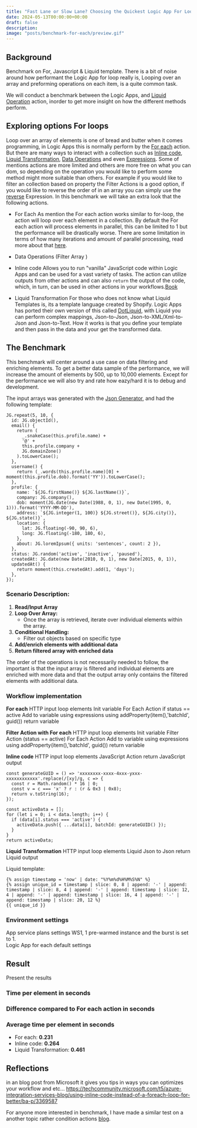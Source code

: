 ```yaml
---
title: "Fast Lane or Slow Lane? Choosing the Quickest Logic App For Loop!🏎️"
date: 2024-05-13T00:00:00+00:00
draft: false
description: 
image: "posts/benchmark-for-each/preview.gif"
---
```


## Background
Benchmark on For, Javascript & Liquid template.
There is a bit of noise around how performant the Logic App for loop really is, 
Looping over an array and preforming operations on each item, is a quite common task.

We will conduct a benchmark between the Logic Apps, and [Liquid Operation](https://learn.microsoft.com/en-us/azure/logic-apps/logic-apps-enterprise-integration-liquid-transform?tabs=consumption) action, inorder to get more insight on how the different methods perform.

## Exploring options For loops
Loop over an array of elements is one of bread and butter when it comes programming, in Logic Apps this is normally perform by the [For each](https://learn.microsoft.com/en-us/azure/logic-apps/logic-apps-control-flow-loops?tabs=consumption#foreach-loop) action. But there are many ways to interact with a collection such as [Inline code](https://learn.microsoft.com/en-us/azure/logic-apps/logic-apps-add-run-inline-code?tabs=consumption), [Liquid Transformation](https://learn.microsoft.com/en-us/azure/logic-apps/logic-apps-enterprise-integration-liquid-transform?tabs=consumption), [Data Operations](https://learn.microsoft.com/en-us/azure/logic-apps/logic-apps-perform-data-operations?tabs=consumption) and even [Expressions](https://learn.microsoft.com/en-us/azure/logic-apps/workflow-definition-language-functions-reference). Some of mentions actions are more limited and others are more free on what you can dom, so depending on the operation you would like to perform some method might more suitable than others. 
For example if you would like to filter an collection based on property the Filter Actions is a good option, if you would like to reverse the order of in an array you can simply use the [reverse](https://learn.microsoft.com/en-us/azure/logic-apps/workflow-definition-language-functions-reference#reverse) Expression. 
In this benchmark we will take an extra look that the following actions.

- For Each
As mention the For each action works similar to for-loop, the action will loop over each element in a collection. By default the For each action will process elements in parallel, this can be limited to 1 but the performance will be drastically worse. There are some limitation in terms of how many iterations and amount of parallel processing, read more about that [here]().

- Data Operations (Filter Array )

- Inline code
Allows you to run "vanilla" JavaScript code within Logic Apps and can be used for a vast variety of tasks. The action can utilize outputs from other actions and can also `return` the output of the code, which, in turn, can be used in other actions in your workflows.[Book](https://www.antonbjorkman.com/posts/benchmark-condition/#inline-code-action)

- Liquid Transformation
For those who does not know what Liquid Templates is, its a template language created by Shopify. Logic Apps has ported their own version of this called [DotLiquid](), with Liquid you can perform complex mappings, Json-to-Json, Json-to-XML/Xml-to-Json and Json-to-Text. How it works is that you define your template and then pass in the data and your get the transformed data.

## The Benchmark
This benchmark will center around a use case on data filtering and enriching elements. To get a better data sample of the performance, we will increase the amount of elements by 500, up to 10,000 elements. Except for the performance we will also try and rate how eazy/hard it is to debug and development.

The input arrays was generated with the <a href="https://json-generator.com/" target="_blank" rel="noopener noreferrer">Json Generator</a>, and had the following template:
```
JG.repeat(5, 10, {
  id: JG.objectId(),
  email() {
    return (
      _.snakeCase(this.profile.name) +
      '@' +
      this.profile.company +
      JG.domainZone()
    ).toLowerCase();
  },
  username() {
    return (_.words(this.profile.name)[0] + moment(this.profile.dob).format('YY')).toLowerCase();
  },
  profile: {
    name: `${JG.firstName()} ${JG.lastName()}`,
    company: JG.company(),
    dob: moment(JG.date(new Date(1988, 0, 1), new Date(1995, 0, 1))).format('YYYY-MM-DD'),
    address: `${JG.integer(1, 100)} ${JG.street()}, ${JG.city()}, ${JG.state()}`,
    location: {
      lat: JG.floating(-90, 90, 6),
      long: JG.floating(-180, 180, 6),
    },
    about: JG.loremIpsum({ units: 'sentences', count: 2 }),
  },
  status: JG.random('active', 'inactive', 'paused'),
  createdAt: JG.date(new Date(2010, 0, 1), new Date(2015, 0, 1)),
  updatedAt() {
    return moment(this.createdAt).add(1, 'days');
  },
});
```

### Scenario Description:
1. **Read/Input Array**
2. **Loop Over Array:**
   - Once the array is retrieved, iterate over individual elements within the array.
3. **Conditional Handling:**
   - Filter out objects based on specific type
4. **Add/enrich elements with additional data**
5. **Return filtered array with enriched data**

The order of the operations is not necessarily needed to follow, the important is that the input array is filtered and individual elements are enriched with more data and that the output array only contains the filtered elements with additional data.  

### Workflow implementation

__For each__
HTTP input loop elements
Init variable
For Each Action
    if status == active
        Add to variable using expressions using addProperty(item(),'batchId', guid())
return variable

__Filter Action with For each__
HTTP input loop elements
Init variable
Filter Action (status == active)
For Each Action
        Add to variable using expressions using addProperty(item(),'batchId', guid())
return variable

__Inline code__
HTTP input loop elements
JavaScript Action
return JavaScript output

```
const generateGUID = () => 'xxxxxxxx-xxxx-4xxx-yxxx-xxxxxxxxxxxx'.replace(/[xy]/g, c => {
  const r = Math.random() * 16 | 0;
  const v = c === 'x' ? r : (r & 0x3 | 0x8);
  return v.toString(16);
});

const activeData = [];
for (let i = 0; i < data.length; i++) {
  if (data[i].status === 'active') {
    activeData.push({ ...data[i], batchId: generateGUID() });
  }
}
return activeData;
```

__Liquid Transformation__
HTTP input loop elements
Liquid Json to Json
return Liquid output

Liquid template:
```
{% assign timestamp = 'now' | date: "%Y%m%d%H%M%S%N" %}
{% assign unique_id = timestamp | slice: 0, 8 | append: '-' | append: timestamp | slice: 8, 4 | append: '-' | append: timestamp | slice: 12, 4 | append: '-' | append: timestamp | slice: 16, 4 | append: '-' | append: timestamp | slice: 20, 12 %}
{{ unique_id }}
```
### Environment settings
App service plans settings WS1, 1 pre-warmed instance and the burst is set to 1.  
Logic App for each default settings

## Result
Present the results
### Time per element in seconds
### Difference compared to For each action in seconds
### Average time per element in seconds
- For each: __0.231__
- Inline code: __0.264__
- Liquid Transformation: __0.461__

## Reflections

in an blog post from Microsoft it gives you tips in ways you can optimizes your workflow and etc...
https://techcommunity.microsoft.com/t5/azure-integration-services-blog/using-inline-code-instead-of-a-foreach-loop-for-better/ba-p/3369587

For anyone more interested in benchmark, I have made a similar test on a another topic rather condition actions [blog](/posts/benchmark-condition/). 
